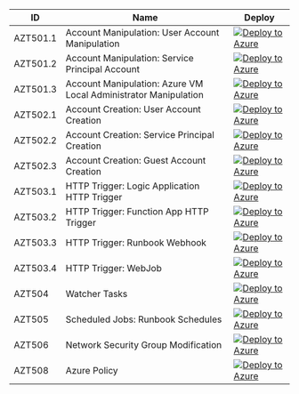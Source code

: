 | ID          | Name                                                             |Deploy|
| ----------- |------------------------------------------------------------------|------|
| AZT501.1    | Account Manipulation: User Account Manipulation |[![Deploy to Azure](https://aka.ms/deploytoazurebutton)](https://portal.azure.com/#create/Microsoft.Template/uri/https%3A%2F%2Fraw.githubusercontent.com%2Fhausec%2FAzDetectSuite%2Fmain%2FAzureThreatResearchMatrix%2FPersistence%2FAZT501%2FAZT501-1.json)|
| AZT501.2    | Account Manipulation: Service Principal Account|[![Deploy to Azure](https://aka.ms/deploytoazurebutton)](https://portal.azure.com/#create/Microsoft.Template/uri/https%3A%2F%2Fraw.githubusercontent.com%2Fhausec%2FAzDetectSuite%2Fmain%2FAzureThreatResearchMatrix%2FPersistence%2FAZT501%2FAZT501-2.json)|
| AZT501.3    | Account Manipulation: Azure VM Local Administrator Manipulation|[![Deploy to Azure](https://aka.ms/deploytoazurebutton)](https://portal.azure.com/#create/Microsoft.Template/uri/https%3A%2F%2Fraw.githubusercontent.com%2Fhausec%2FAzDetectSuite%2Fmain%2FAzureThreatResearchMatrix%2FPersistence%2FAZT501%2FAZT501-3.json)|
| AZT502.1    | Account Creation: User Account Creation |[![Deploy to Azure](https://aka.ms/deploytoazurebutton)](https://portal.azure.com/#create/Microsoft.Template/uri/https%3A%2F%2Fraw.githubusercontent.com%2Fhausec%2FAzDetectSuite%2Fmain%2FAzureThreatResearchMatrix%2FPersistence%2FAZT502%2FAZT502-1.json)|
| AZT502.2    | Account Creation: Service Principal Creation |[![Deploy to Azure](https://aka.ms/deploytoazurebutton)](https://portal.azure.com/#create/Microsoft.Template/uri/https%3A%2F%2Fraw.githubusercontent.com%2Fhausec%2FAzDetectSuite%2Fmain%2FAzureThreatResearchMatrix%2FPersistence%2FAZT502%2FAZT502-2.json)|
| AZT502.3    | Account Creation: Guest Account Creation |[![Deploy to Azure](https://aka.ms/deploytoazurebutton)](https://portal.azure.com/#create/Microsoft.Template/uri/https%3A%2F%2Fraw.githubusercontent.com%2Fhausec%2FAzDetectSuite%2Fmain%2FAzureThreatResearchMatrix%2FPersistence%2FAZT502%2FAZT502-3.json)|
| AZT503.1    | HTTP Trigger: Logic Application HTTP Trigger |[![Deploy to Azure](https://aka.ms/deploytoazurebutton)](https://portal.azure.com/#create/Microsoft.Template/uri/https%3A%2F%2Fraw.githubusercontent.com%2Fhausec%2FAzDetectSuite%2Fmain%2FAzureThreatResearchMatrix%2FPersistence%2FAZT503%2FAZT503-1.json)|
| AZT503.2    | HTTP Trigger: Function App HTTP Trigger |[![Deploy to Azure](https://aka.ms/deploytoazurebutton)](https://portal.azure.com/#create/Microsoft.Template/uri/https%3A%2F%2Fraw.githubusercontent.com%2Fhausec%2FAzDetectSuite%2Fmain%2FAzureThreatResearchMatrix%2FPersistence%2FAZT503%2FAZT503-2.json)|
| AZT503.3    | HTTP Trigger: Runbook Webhook |[![Deploy to Azure](https://aka.ms/deploytoazurebutton)](https://portal.azure.com/#create/Microsoft.Template/uri/https%3A%2F%2Fraw.githubusercontent.com%2Fhausec%2FAzDetectSuite%2Fmain%2FAzureThreatResearchMatrix%2FPersistence%2FAZT503%2FAZT503-3.json)|
| AZT503.4    | HTTP Trigger: WebJob |[![Deploy to Azure](https://aka.ms/deploytoazurebutton)](https://portal.azure.com/#create/Microsoft.Template/uri/https%3A%2F%2Fraw.githubusercontent.com%2Fhausec%2FAzDetectSuite%2Fmain%2FAzureThreatResearchMatrix%2FPersistence%2FAZT503%2FAZT503-4.json)|
| AZT504    | Watcher Tasks |[![Deploy to Azure](https://aka.ms/deploytoazurebutton)](https://portal.azure.com/#create/Microsoft.Template/uri/https%3A%2F%2Fraw.githubusercontent.com%2Fhausec%2FAzDetectSuite%2Fmain%2FAzureThreatResearchMatrix%2FPersistence%2FAZT504%2FAZT504.json)|
| AZT505    | Scheduled Jobs: Runbook Schedules |[![Deploy to Azure](https://aka.ms/deploytoazurebutton)](https://portal.azure.com/#create/Microsoft.Template/uri/https%3A%2F%2Fraw.githubusercontent.com%2Fhausec%2FAzDetectSuite%2Fmain%2FAzureThreatResearchMatrix%2FPersistence%2FAZT505%2FAZT505.json)|
| AZT506      | Network Security Group Modification |[![Deploy to Azure](https://aka.ms/deploytoazurebutton)](https://portal.azure.com/#create/Microsoft.Template/uri/https%3A%2F%2Fraw.githubusercontent.com%2Fhausec%2FAzDetectSuite%2Fmain%2FAzureThreatResearchMatrix%2FPersistence%2FAZT506%2FAZT506.json)|
| AZT508      | Azure Policy |[![Deploy to Azure](https://aka.ms/deploytoazurebutton)](https://portal.azure.com/#create/Microsoft.Template/uri/https%3A%2F%2Fraw.githubusercontent.com%2Fhausec%2FAzDetectSuite%2Fmain%2FAzureThreatResearchMatrix%2FPersistence%2FAZT508%2FAZT508.json)|
